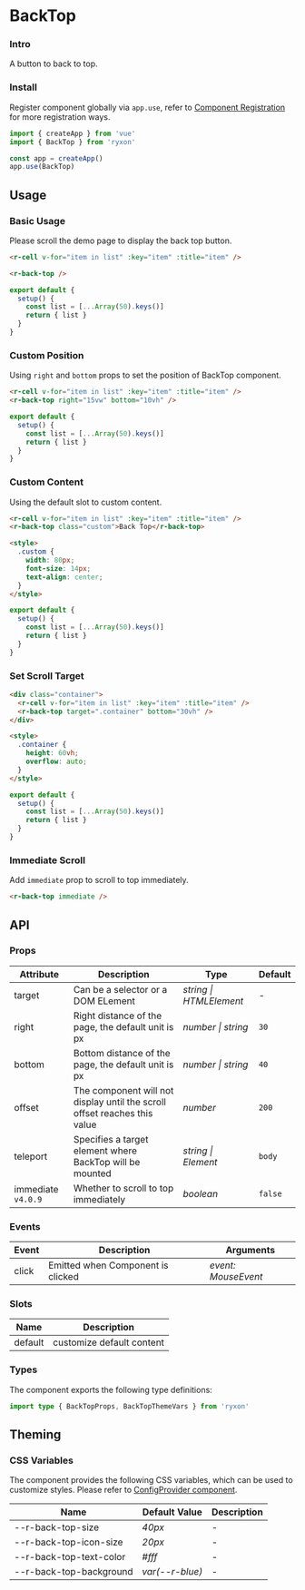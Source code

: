 # BackTop

### Intro

A button to back to top.

### Install

Register component globally via `app.use`, refer to [Component Registration](#/en-US/advanced-usage#zu-jian-zhu-ce) for more registration ways.

```js
import { createApp } from 'vue'
import { BackTop } from 'ryxon'

const app = createApp()
app.use(BackTop)
```

## Usage

### Basic Usage

Please scroll the demo page to display the back top button.

```html
<r-cell v-for="item in list" :key="item" :title="item" />

<r-back-top />
```

```js
export default {
  setup() {
    const list = [...Array(50).keys()]
    return { list }
  }
}
```

### Custom Position

Using `right` and `bottom` props to set the position of BackTop component.

```html
<r-cell v-for="item in list" :key="item" :title="item" />
<r-back-top right="15vw" bottom="10vh" />
```

```js
export default {
  setup() {
    const list = [...Array(50).keys()]
    return { list }
  }
}
```

### Custom Content

Using the default slot to custom content.

```html
<r-cell v-for="item in list" :key="item" :title="item" />
<r-back-top class="custom">Back Top</r-back-top>

<style>
  .custom {
    width: 80px;
    font-size: 14px;
    text-align: center;
  }
</style>
```

```js
export default {
  setup() {
    const list = [...Array(50).keys()]
    return { list }
  }
}
```

### Set Scroll Target

```html
<div class="container">
  <r-cell v-for="item in list" :key="item" :title="item" />
  <r-back-top target=".container" bottom="30vh" />
</div>

<style>
  .container {
    height: 60vh;
    overflow: auto;
  }
</style>
```

```js
export default {
  setup() {
    const list = [...Array(50).keys()]
    return { list }
  }
}
```

### Immediate Scroll

Add `immediate` prop to scroll to top immediately.

```html
<r-back-top immediate />
```

## API

### Props

| Attribute | Description | Type | Default |
| --- | --- | --- | --- |
| target | Can be a selector or a DOM ELement | _string \| HTMLElement_ | - |
| right | Right distance of the page, the default unit is px | _number \| string_ | `30` |
| bottom | Bottom distance of the page, the default unit is px | _number \| string_ | `40` |
| offset | The component will not display until the scroll offset reaches this value | _number_ | `200` |
| teleport | Specifies a target element where BackTop will be mounted | _string \| Element_ | `body` |
| immediate `v4.0.9` | Whether to scroll to top immediately | _boolean_ | `false` |

### Events

| Event | Description                       | Arguments           |
| ----- | --------------------------------- | ------------------- |
| click | Emitted when Component is clicked | _event: MouseEvent_ |

### Slots

| Name    | Description               |
| ------- | ------------------------- |
| default | customize default content |

### Types

The component exports the following type definitions:

```ts
import type { BackTopProps, BackTopThemeVars } from 'ryxon'
```

## Theming

### CSS Variables

The component provides the following CSS variables, which can be used to customize styles. Please refer to [ConfigProvider component](#/en-US/config-provider).

| Name                    | Default Value   | Description |
| ----------------------- | --------------- | ----------- |
| --r-back-top-size       | _40px_          | -           |
| --r-back-top-icon-size  | _20px_          | -           |
| --r-back-top-text-color | _#fff_          | -           |
| --r-back-top-background | _var(--r-blue)_ | -           |

